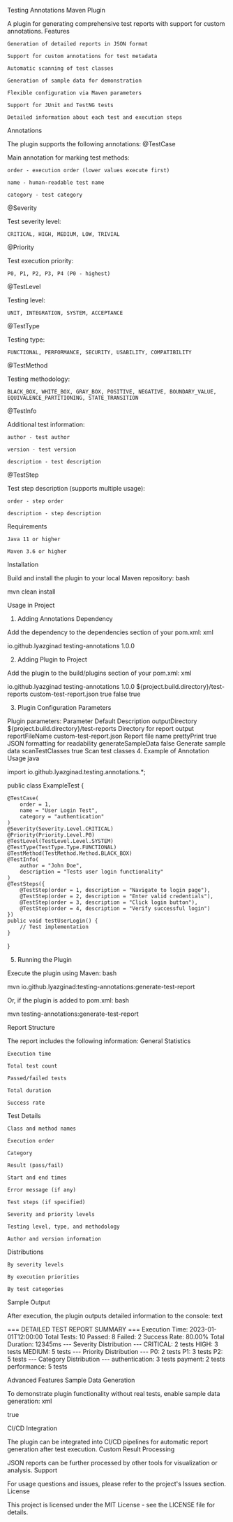 Testing Annotations Maven Plugin

A plugin for generating comprehensive test reports with support for custom annotations.
Features

    Generation of detailed reports in JSON format

    Support for custom annotations for test metadata

    Automatic scanning of test classes

    Generation of sample data for demonstration

    Flexible configuration via Maven parameters

    Support for JUnit and TestNG tests

    Detailed information about each test and execution steps

Annotations

The plugin supports the following annotations:
@TestCase

Main annotation for marking test methods:

    order - execution order (lower values execute first)

    name - human-readable test name

    category - test category

@Severity

Test severity level:

    CRITICAL, HIGH, MEDIUM, LOW, TRIVIAL

@Priority

Test execution priority:

    P0, P1, P2, P3, P4 (P0 - highest)

@TestLevel

Testing level:

    UNIT, INTEGRATION, SYSTEM, ACCEPTANCE

@TestType

Testing type:

    FUNCTIONAL, PERFORMANCE, SECURITY, USABILITY, COMPATIBILITY

@TestMethod

Testing methodology:

    BLACK_BOX, WHITE_BOX, GRAY_BOX, POSITIVE, NEGATIVE, BOUNDARY_VALUE, EQUIVALENCE_PARTITIONING, STATE_TRANSITION

@TestInfo

Additional test information:

    author - test author

    version - test version

    description - test description

@TestStep

Test step description (supports multiple usage):

    order - step order

    description - step description

Requirements

    Java 11 or higher

    Maven 3.6 or higher

Installation

Build and install the plugin to your local Maven repository:
bash

mvn clean install

Usage in Project
1. Adding Annotations Dependency

Add the dependency to the dependencies section of your pom.xml:
xml

<dependency>
    <groupId>io.github.lyazginad</groupId>
    <artifactId>testing-annotations</artifactId>
    <version>1.0.0</version>
</dependency>

2. Adding Plugin to Project

Add the plugin to the build/plugins section of your pom.xml:
xml

<build>
    <plugins>
        <plugin>
            <groupId>io.github.lyazginad</groupId>
            <artifactId>testing-annotations</artifactId>
            <version>1.0.0</version>
            <configuration>
                <!-- Optional settings -->
                <outputDirectory>${project.build.directory}/test-reports</outputDirectory>
                <reportFileName>custom-test-report.json</reportFileName>
                <prettyPrint>true</prettyPrint>
                <generateSampleData>false</generateSampleData>
                <scanTestClasses>true</scanTestClasses>
            </configuration>
        </plugin>
    </plugins>
</build>

3. Plugin Configuration Parameters

Plugin parameters:
Parameter	Default	Description
outputDirectory	${project.build.directory}/test-reports	Directory for report output
reportFileName	custom-test-report.json	Report file name
prettyPrint	true	JSON formatting for readability
generateSampleData	false	Generate sample data
scanTestClasses	true	Scan test classes
4. Example of Annotation Usage
   java

import io.github.lyazginad.testing.annotations.*;

public class ExampleTest {

    @TestCase(
        order = 1,
        name = "User Login Test",
        category = "authentication"
    )
    @Severity(Severity.Level.CRITICAL)
    @Priority(Priority.Level.P0)
    @TestLevel(TestLevel.Level.SYSTEM)
    @TestType(TestType.Type.FUNCTIONAL)
    @TestMethod(TestMethod.Method.BLACK_BOX)
    @TestInfo(
        author = "John Doe",
        description = "Tests user login functionality"
    )
    @TestSteps({
        @TestStep(order = 1, description = "Navigate to login page"),
        @TestStep(order = 2, description = "Enter valid credentials"),
        @TestStep(order = 3, description = "Click login button"),
        @TestStep(order = 4, description = "Verify successful login")
    })
    public void testUserLogin() {
        // Test implementation
    }
}

5. Running the Plugin

Execute the plugin using Maven:
bash

mvn io.github.lyazginad:testing-annotations:generate-test-report

Or, if the plugin is added to pom.xml:
bash

mvn testing-annotations:generate-test-report

Report Structure

The report includes the following information:
General Statistics

    Execution time

    Total test count

    Passed/failed tests

    Total duration

    Success rate

Test Details

    Class and method names

    Execution order

    Category

    Result (pass/fail)

    Start and end times

    Error message (if any)

    Test steps (if specified)

    Severity and priority levels

    Testing level, type, and methodology

    Author and version information

Distributions

    By severity levels

    By execution priorities

    By test categories

Sample Output

After execution, the plugin outputs detailed information to the console:
text

=== DETAILED TEST REPORT SUMMARY ===
Execution Time: 2023-01-01T12:00:00
Total Tests: 10
Passed: 8
Failed: 2
Success Rate: 80.00%
Total Duration: 12345ms
--- Severity Distribution ---
CRITICAL: 2 tests
HIGH: 3 tests
MEDIUM: 5 tests
--- Priority Distribution ---
P0: 2 tests
P1: 3 tests
P2: 5 tests
--- Category Distribution ---
authentication: 3 tests
payment: 2 tests
performance: 5 tests

Advanced Features
Sample Data Generation

To demonstrate plugin functionality without real tests, enable sample data generation:
xml

<configuration>
    <generateSampleData>true</generateSampleData>
</configuration>

CI/CD Integration

The plugin can be integrated into CI/CD pipelines for automatic report generation after test execution.
Custom Result Processing

JSON reports can be further processed by other tools for visualization or analysis.
Support

For usage questions and issues, please refer to the project's Issues section.
License

This project is licensed under the MIT License - see the LICENSE file for details.